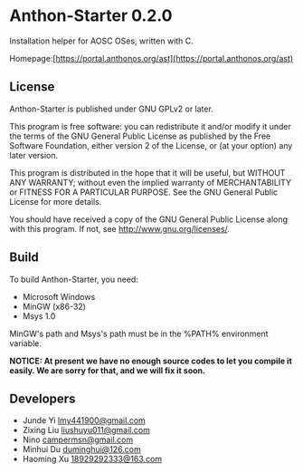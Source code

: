 # Anthon-Starter 0.2.0

Installation helper for AOSC OSes, written with C.

Homepage:[https://portal.anthonos.org/ast](https://portal.anthonos.org/ast)

## License

Anthon-Starter is published under GNU GPLv2 or later.

This program is free software: you can redistribute it and/or modify
it under the terms of the GNU General Public License as published by
the Free Software Foundation, either version 2 of the License, or
(at your option) any later version.

This program is distributed in the hope that it will be useful,
but WITHOUT ANY WARRANTY; without even the implied warranty of
MERCHANTABILITY or FITNESS FOR A PARTICULAR PURPOSE.  See the
GNU General Public License for more details.

You should have received a copy of the GNU General Public License
along with this program. If not, see <http://www.gnu.org/licenses/>.

## Build

To build Anthon-Starter, you need:

  * Microsoft Windows
  * MinGW (x86-32)
  * Msys 1.0

MinGW's path and Msys's path must be in the %PATH% environment variable.

**NOTICE: At present we have no enough source codes to let you compile it easily. We are sorry for that, and we will fix it soon.**

## Developers

  * Junde Yi <lmy441900@gmail.com>
  * Zixing Liu <liushuyu011@gmail.com>
  * Nino <campermsn@gmail.com>
  * Minhui Du <duminghui@126.com>
  * Haoming Xu <18929292333@163.com>
